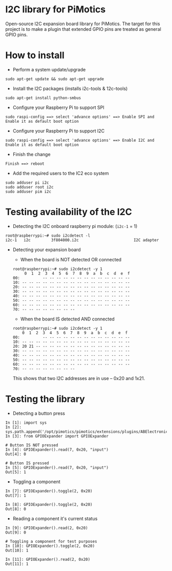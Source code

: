 # I2C library for PiMotics
Open-source I2C expansion board library for PiMotics. The target for this project is to make a plugin that extended GPIO pins are treated as general GPIO pins.

# How to install

* Perform a system update/upgrade
```
sudo apt-get update && sudo apt-get upgrade
```

* Install the I2C packages (installs i2c-tools & 12c-tools)
```
sudo apt-get install python-smbus
```

* Configure your Raspberry Pi to support SPI
```
sudo raspi-config ==> select 'advance options' ==> Enable SPI and Enable it as default boot option
```

* Configure your Raspberry Pi to support I2C
```
sudo raspi-config ==> select 'advance options' ==> Enable I2C and Enable it as default boot option
```

* Finish the change
```
Finish ==> reboot
```

* Add the required users to the IC2 eco system
```
sudo adduser pi i2c
sudo adduser root i2c
sudo adduser pim i2c
```

# Testing availability of the I2C

* Detecting the I2C onboard raspberry pi module: (`i2c-1` = 1)
```
root@raspberrypi:~# sudo i2cdetect -l
i2c-1	i2c       	3f804000.i2c                    	I2C adapter
```

* Detecting your expansion board
  * When the board is NOT detected OR connected
  ```
  root@raspberrypi:~# sudo i2cdetect -y 1
       0  1  2  3  4  5  6  7  8  9  a  b  c  d  e  f
  00:          -- -- -- -- -- -- -- -- -- -- -- -- --
  10: -- -- -- -- -- -- -- -- -- -- -- -- -- -- -- --
  20: -- -- -- -- -- -- -- -- -- -- -- -- -- -- -- --
  30: -- -- -- -- -- -- -- -- -- -- -- -- -- -- -- --
  40: -- -- -- -- -- -- -- -- -- -- -- -- -- -- -- --
  50: -- -- -- -- -- -- -- -- -- -- -- -- -- -- -- --
  60: -- -- -- -- -- -- -- -- -- -- -- -- -- -- -- --
  70: -- -- -- -- -- -- -- --
  ```

  * When the board IS detected AND connected
  ```
  root@raspberrypi:~# sudo i2cdetect -y 1
      0  1  2  3  4  5  6  7  8  9  a  b  c  d  e  f
  00:          -- -- -- -- -- -- -- -- -- -- -- -- --
  10: -- -- -- -- -- -- -- -- -- -- -- -- -- -- -- --
  20: 20 21 -- -- -- -- -- -- -- -- -- -- -- -- -- --
  30: -- -- -- -- -- -- -- -- -- -- -- -- -- -- -- --
  40: -- -- -- -- -- -- -- -- -- -- -- -- -- -- -- --
  50: -- -- -- -- -- -- -- -- -- -- -- -- -- -- -- --
  60: -- -- -- -- -- -- -- -- -- -- -- -- -- -- -- --
  70: -- -- -- -- -- -- -- --
  ```
  This shows that two I2C addresses are in use – 0x20 and 1x21.

# Testing the library

* Detecting a button press

```
In [1]: import sys
In [2]: sys.path.append('/opt/pimotics/pimotics/extensions/plugins/ABElectronics_Python_Libraries/library')
In [3]: from GPIOExpander import GPIOExpander

# Button IS NOT pressed
In [4]: GPIOExpander().read(7, 0x20, "input")
Out[4]: 0

# Button IS pressed
In [5]: GPIOExpander().read(7, 0x20, "input")
Out[5]: 1
```

* Toggling a component

```
In [7]: GPIOExpander().toggle(2, 0x20)
Out[7]: 1

In [8]: GPIOExpander().toggle(2, 0x20)
Out[8]: 0
```

* Reading a component it's current status
```
In [9]: GPIOExpander().read(2, 0x20)
Out[9]: 0

# Toggling a component for test purposes
In [10]: GPIOExpander().toggle(2, 0x20)
Out[10]: 1

In [11]: GPIOExpander().read(2, 0x20)
Out[11]: 1
```





